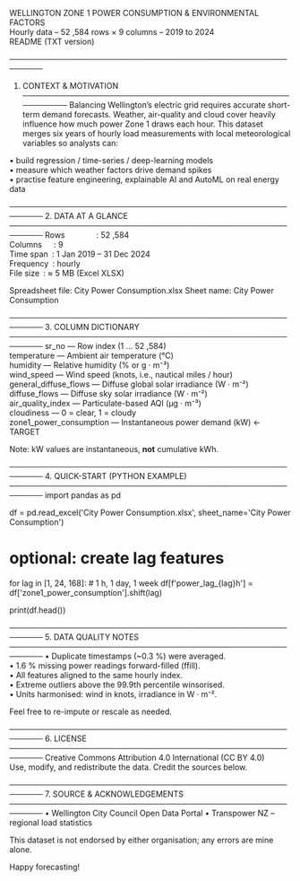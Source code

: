 WELLINGTON ZONE 1 POWER CONSUMPTION & ENVIRONMENTAL FACTORS  
Hourly data – 52 ,584 rows × 9 columns – 2019 to 2024  
README (TXT version)

────────────────────────────────────────────────────────
1.  CONTEXT & MOTIVATION
────────────────────────────────────────────────────────
Balancing Wellington’s electric grid requires accurate short-term demand
forecasts. Weather, air-quality and cloud cover heavily influence how much
power Zone 1 draws each hour. This dataset merges six years of hourly load
measurements with local meteorological variables so analysts can:

• build regression / time-series / deep-learning models  
• measure which weather factors drive demand spikes  
• practise feature engineering, explainable AI and AutoML on real energy data  

────────────────────────────────────────────────────────
2.  DATA AT A GLANCE
────────────────────────────────────────────────────────
Rows    : 52 ,584  
Columns  : 9  
Time span : 1 Jan 2019 – 31 Dec 2024  
Frequency : hourly  
File size : ≈ 5 MB (Excel XLSX)

Spreadsheet file: City Power Consumption.xlsx
Sheet name: City Power Consumption

────────────────────────────────────────────────────────
3.  COLUMN DICTIONARY
────────────────────────────────────────────────────────
sr_no                    — Row index (1 … 52 ,584)  
temperature              — Ambient air temperature (°C)  
humidity                 — Relative humidity (% or g · m⁻³)  
wind_speed               — Wind speed (knots, i.e., nautical miles / hour)  
general_diffuse_flows    — Diffuse global solar irradiance (W · m⁻²)  
diffuse_flows            — Diffuse sky solar irradiance (W · m⁻²)  
air_quality_index        — Particulate-based AQI (µg · m⁻³)  
cloudiness               — 0 = clear, 1 = cloudy  
zone1_power_consumption  — Instantaneous power demand (kW)  ← TARGET

Note: kW values are instantaneous, **not** cumulative kWh.

────────────────────────────────────────────────────────
4.  QUICK-START (PYTHON EXAMPLE)
────────────────────────────────────────────────────────
import pandas as pd

df = pd.read_excel('City Power Consumption.xlsx', sheet_name='City Power Consumption')

# optional: create lag features
for lag in [1, 24, 168]:           # 1 h, 1 day, 1 week
    df[f'power_lag_{lag}h'] = df['zone1_power_consumption'].shift(lag)

print(df.head())

────────────────────────────────────────────────────────
5.  DATA QUALITY NOTES
────────────────────────────────────────────────────────
• Duplicate timestamps (~0.3 %) were averaged.  
• 1.6 % missing power readings forward-filled (ffill).  
• All features aligned to the same hourly index.  
• Extreme outliers above the 99.9th percentile winsorised.  
• Units harmonised: wind in knots, irradiance in W · m⁻².

Feel free to re-impute or rescale as needed.

────────────────────────────────────────────────────────
6.  LICENSE
────────────────────────────────────────────────────────
Creative Commons Attribution 4.0 International (CC BY 4.0)  
Use, modify, and redistribute the data. Credit the sources below.

────────────────────────────────────────────────────────
7.  SOURCE & ACKNOWLEDGEMENTS
────────────────────────────────────────────────────────
• Wellington City Council Open Data Portal
• Transpower NZ – regional load statistics  
 
This dataset is not endorsed by either organisation; any errors are mine alone.

Happy forecasting!
